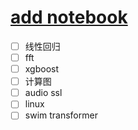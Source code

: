 # [add notebook](https://github.com/iLovEing/notebook/issues/27)

- [ ] 线性回归
- [ ] fft
- [ ] xgboost
- [ ] 计算图
- [ ] audio ssl
- [ ] linux
- [ ] swim transformer